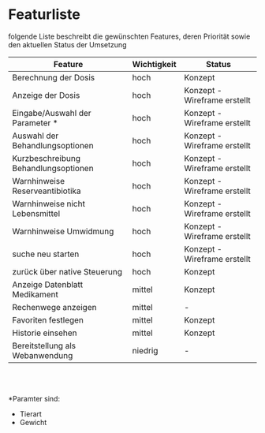 # Featurliste

folgende Liste beschreibt die gewünschten Features, deren Priorität sowie den aktuellen Status der Umsetzung



| Feature                           | Wichtigkeit     | Status                                  |
|-----------------                  |---------------  |------------                             |
| Berechnung der Dosis              | hoch            | Konzept|
| Anzeige der Dosis                 | hoch            | Konzept - Wireframe erstellt|
| Eingabe/Auswahl der Parameter *   | hoch            | Konzept - Wireframe erstellt|
| Auswahl der Behandlungsoptionen   | hoch            | Konzept - Wireframe erstellt|
| Kurzbeschreibung Behandlungsoptionen   | hoch       | Konzept - Wireframe erstellt|
| Warnhinweise Reserveantibiotika   | hoch            | Konzept - Wireframe erstellt|
| Warnhinweise nicht Lebensmittel   | hoch            | Konzept - Wireframe erstellt|
| Warnhinweise Umwidmung            | hoch            | Konzept - Wireframe erstellt|
| suche neu starten                 | hoch            | Konzept - Wireframe erstellt |
| zurück über native Steuerung      | hoch            | Konzept |
| Anzeige Datenblatt Medikament     | mittel          | Konzept |
| Rechenwege anzeigen               | mittel          | - |
| Favoriten festlegen               | mittel          | Konzept |
| Historie einsehen                 | mittel          | Konzept |
| Bereitstellung als Webanwendung   | niedrig         | -|






<br /> 
<br /> 

*Paramter sind:
* Tierart
* Gewicht
